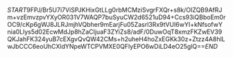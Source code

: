 $START$9FPJ/Br5U7i7ViSPJKHixGtLLg0rbMCMziSvgrFXQr+s8k/OIZQB9AfRJm+vzEmvzpvYXyOR031V7WAQP7buSyuCW2d6521uD94+Ccs93iQBboEm0rOC9/cKp6gWJ8JLRJmjhVQbher9mEarjFu05Zasrl3Rx9tVUI6wYI+kNfsofwYnia0Llys5d02EcwMdJp8hZaCIjuaF3ZYiZs8/adF/0DuwOqT8xmzFKZwEV39QKJahFK324yuB7cEXgvQvQW42CMs+h2uheH4hoZxEGKk30z+Ztzz4A8hlLwJbCCC6eoUhCXldYNpeWTCPVMXE0QFlyEPO6wDiLD4eO25glQ==$END$